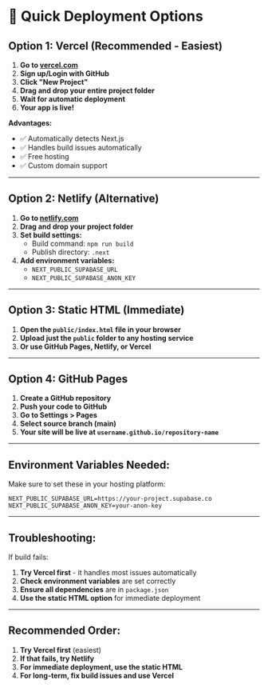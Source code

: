 # 🚀 Quick Deployment Options

## **Option 1: Vercel (Recommended - Easiest)**

1. **Go to [vercel.com](https://vercel.com)**
2. **Sign up/Login with GitHub**
3. **Click "New Project"**
4. **Drag and drop your entire project folder**
5. **Wait for automatic deployment**
6. **Your app is live!**

**Advantages:**
- ✅ Automatically detects Next.js
- ✅ Handles build issues automatically
- ✅ Free hosting
- ✅ Custom domain support

---

## **Option 2: Netlify (Alternative)**

1. **Go to [netlify.com](https://netlify.com)**
2. **Drag and drop your project folder**
3. **Set build settings:**
   - Build command: `npm run build`
   - Publish directory: `.next`
4. **Add environment variables:**
   - `NEXT_PUBLIC_SUPABASE_URL`
   - `NEXT_PUBLIC_SUPABASE_ANON_KEY`

---

## **Option 3: Static HTML (Immediate)**

1. **Open the `public/index.html` file in your browser**
2. **Upload just the `public` folder to any hosting service**
3. **Or use GitHub Pages, Netlify, or Vercel**

---

## **Option 4: GitHub Pages**

1. **Create a GitHub repository**
2. **Push your code to GitHub**
3. **Go to Settings > Pages**
4. **Select source branch (main)**
5. **Your site will be live at `username.github.io/repository-name`**

---

## **Environment Variables Needed:**

Make sure to set these in your hosting platform:

```
NEXT_PUBLIC_SUPABASE_URL=https://your-project.supabase.co
NEXT_PUBLIC_SUPABASE_ANON_KEY=your-anon-key
```

---

## **Troubleshooting:**

If build fails:
1. **Try Vercel first** - it handles most issues automatically
2. **Check environment variables** are set correctly
3. **Ensure all dependencies** are in `package.json`
4. **Use the static HTML option** for immediate deployment

---

## **Recommended Order:**

1. **Try Vercel first** (easiest)
2. **If that fails, try Netlify**
3. **For immediate deployment, use the static HTML**
4. **For long-term, fix build issues and use Vercel**
